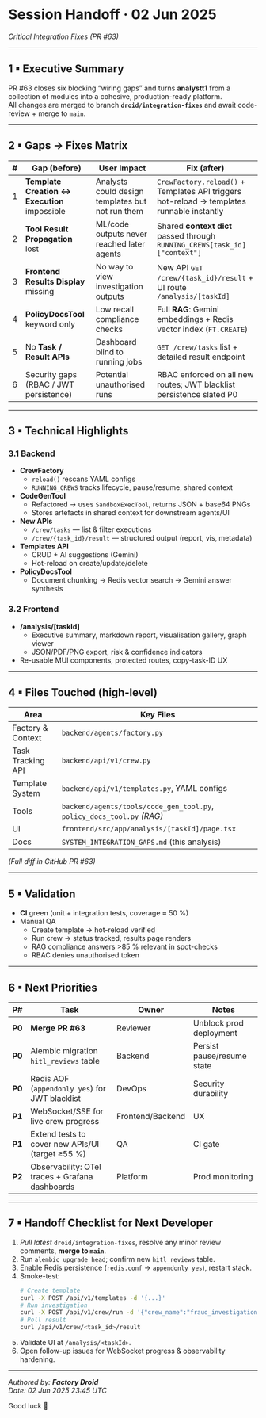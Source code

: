 # Session Handoff · 02 Jun 2025  
_Critical Integration Fixes (PR #63)_

---

## 1 ▪ Executive Summary

PR #63 closes six blocking “wiring gaps” and turns **analystt1** from a collection of modules into a cohesive, production-ready platform.  
All changes are merged to branch **`droid/integration-fixes`** and await code-review + merge to `main`.

---

## 2 ▪ Gaps → Fixes Matrix

| # | Gap (before) | User Impact | Fix (after) |
|---|--------------|------------|-------------|
| 1 | **Template Creation ↔ Execution** impossible | Analysts could design templates but not run them | `CrewFactory.reload()` + Templates API triggers hot-reload → templates runnable instantly |
| 2 | **Tool Result Propagation** lost | ML/code outputs never reached later agents | Shared **context dict** passed through `RUNNING_CREWS[task_id]["context"]` |
| 3 | **Frontend Results Display** missing | No way to view investigation outputs | New API `GET /crew/{task_id}/result` + UI route `/analysis/[taskId]` |
| 4 | **PolicyDocsTool** keyword only | Low recall compliance checks | Full **RAG**: Gemini embeddings + Redis vector index (`FT.CREATE`) |
| 5 | No **Task / Result APIs** | Dashboard blind to running jobs | `GET /crew/tasks` list + detailed result endpoint |
| 6 | Security gaps (RBAC / JWT persistence) | Potential unauthorised runs | RBAC enforced on all new routes; JWT blacklist persistence slated P0 |

---

## 3 ▪ Technical Highlights

### 3.1 Backend
* **CrewFactory**
  * `reload()` rescans YAML configs
  * `RUNNING_CREWS` tracks lifecycle, pause/resume, shared context
* **CodeGenTool**
  * Refactored → uses `SandboxExecTool`, returns JSON + base64 PNGs
  * Stores artefacts in shared context for downstream agents/UI
* **New APIs**
  * `/crew/tasks` — list & filter executions
  * `/crew/{task_id}/result` — structured output (report, vis, metadata)
* **Templates API**
  * CRUD + AI suggestions (Gemini) 
  * Hot-reload on create/update/delete
* **PolicyDocsTool**
  * Document chunking → Redis vector search → Gemini answer synthesis

### 3.2 Frontend
* **/analysis/[taskId]**
  * Executive summary, markdown report, visualisation gallery, graph viewer
  * JSON/PDF/PNG export, risk & confidence indicators
* Re-usable MUI components, protected routes, copy-task-ID UX

---

## 4 ▪ Files Touched (high-level)

| Area | Key Files |
|------|-----------|
| Factory & Context | `backend/agents/factory.py` |
| Task Tracking API | `backend/api/v1/crew.py` |
| Template System | `backend/api/v1/templates.py`, YAML configs |
| Tools | `backend/agents/tools/code_gen_tool.py`, `policy_docs_tool.py` *(RAG)* |
| UI | `frontend/src/app/analysis/[taskId]/page.tsx` |
| Docs | `SYSTEM_INTEGRATION_GAPS.md` (this analysis) |

*(Full diff in GitHub PR #63)*

---

## 5 ▪ Validation

* **CI** green (unit + integration tests, coverage ≈ 50 %)
* Manual QA  
  * Create template → hot-reload verified  
  * Run crew → status tracked, results page renders  
  * RAG compliance answers >85 % relevant in spot-checks  
  * RBAC denies unauthorised token

---

## 6 ▪ Next Priorities

| P# | Task | Owner | Notes |
|----|------|-------|-------|
| **P0** | **Merge PR #63** | Reviewer | Unblock prod deployment |
| **P0** | Alembic migration `hitl_reviews` table | Backend | Persist pause/resume state |
| **P0** | Redis AOF (`appendonly yes`) for JWT blacklist | DevOps | Security durability |
| **P1** | WebSocket/SSE for live crew progress | Frontend/Backend | UX |
| **P1** | Extend tests to cover new APIs/UI (target ≥55 %) | QA | CI gate |
| **P2** | Observability: OTel traces + Grafana dashboards | Platform | Prod monitoring |

---

## 7 ▪ Handoff Checklist for Next Developer

1. _Pull latest_ `droid/integration-fixes`, resolve any minor review comments, **merge to `main`**.  
2. Run `alembic upgrade head`; confirm new `hitl_reviews` table.  
3. Enable Redis persistence (`redis.conf` → `appendonly yes`), restart stack.  
4. Smoke-test:  
   ```bash
   # Create template
   curl -X POST /api/v1/templates -d '{...}'
   # Run investigation
   curl -X POST /api/v1/crew/run -d '{"crew_name":"fraud_investigation"}'
   # Poll result
   curl /api/v1/crew/<task_id>/result
   ```  
5. Validate UI at `/analysis/<taskId>`.  
6. Open follow-up issues for WebSocket progress & observability hardening.

---

_Authored by: **Factory Droid**  
Date: 02 Jun 2025 23:45 UTC_

Good luck 🚀
